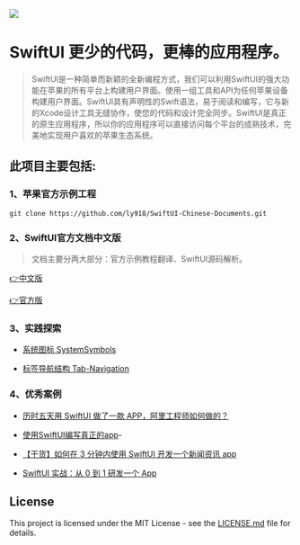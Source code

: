 ![](https://developer.apple.com/assets/elements/icons/swiftui/swiftui-96x96_2x.png)

# SwiftUI 更少的代码，更棒的应用程序。

> SwiftUI是一种简单而新颖的全新编程方式，我们可以利用SwiftUI的强大功能在苹果的所有平台上构建用户界面。使用一组工具和API为任何苹果设备构建用户界面。SwiftUI具有声明性的Swift语法，易于阅读和编写，它与新的Xcode设计工具无缝协作，使您的代码和设计完全同步。SwiftUI是真正的原生应用程序，所以你的应用程序可以直接访问每个平台的成熟技术，完美地实现用户喜欢的苹果生态系统。

## 此项目主要包括:

### 1、苹果官方示例工程

```shell
git clone https://github.com/ly918/SwiftUI-Chinese-Documents.git
```

### 2、SwiftUI官方文档中文版

> 文档主要分两大部分：官方示例教程翻译、SwiftUI源码解析。

[👉中文版](https://github.com/ly918/SwiftUI-Chinese-Documents/wiki)

[👉官方版](https://developer.apple.com/documentation/swiftui)

### 3、实践探索

* [系统图标 SystemSymbols](https://github.com/ly918/SwiftUI-Chinese-Documents/tree/master/Demos/TabNavigationDemo)

* [标签导航结构 Tab-Navigation](https://github.com/ly918/SwiftUI-Chinese-Documents/tree/master/Demos/TabNavigationDemo)

### 4、优秀案例

* [历时五天用 SwiftUI 做了一款 APP，阿里工程师如何做的？](https://yq.aliyun.com/articles/717301?spm=a2c4e.11153940.0.0.1cac381drOBnhE)

* [使用SwiftUI编写真正的app](https://swiftwithmajid.com/2019/06/05/swiftui-making-real-world-app/)-

* [【⼲货】如何在 3 分钟内使⽤ SwiftUI 开发⼀个新闻资讯
app](https://my.oschina.net/u/3999387/blog/3122099/print)

* [SwiftUI 实战：从 0 到 1 研发一个 App](https://www.cnblogs.com/xiaoniuzai/p/11417199.html)


## License

This project is licensed under the MIT License - see the [LICENSE.md](https://github.com/ly918/SwiftUI-Chinese-Documents/blob/master/LICENSE) file for details.
